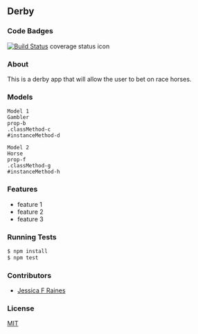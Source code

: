 ## Derby
### Code Badges
[![Build Status](https://travis-ci.org/jessicafraines/derby.svg)](https://travis-ci.org/jessicafraines/derby)
coverage status icon

### About
This is a derby app that will allow the user to bet on race horses.

### Models
```
Model 1
Gambler
prop-b
.classMethod-c
#instanceMethod-d
```

```
Model 2
Horse
prop-f
.classMethod-g
#instanceMethod-h
```

### Features
- feature 1
- feature 2
- feature 3

### Running Tests
```bash
$ npm install
$ npm test
```

### Contributors
- [Jessica F Raines](https://github.com/jessicafraines)

### License
[MIT](LICENSE)

